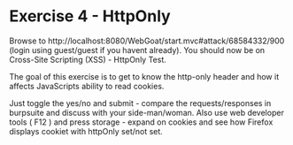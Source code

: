 
# Exercise 4 - HttpOnly

Browse to http://localhost:8080/WebGoat/start.mvc#attack/68584332/900 (login using guest/guest if you havent already). You should now be on Cross-Site Scripting (XSS) - HttpOnly Test.

The goal of this exercise is to get to know the http-only header and how it affects JavaScripts ability to read cookies. 

Just toggle the yes/no and submit - compare the requests/responses in burpsuite and discuss with your side-man/woman. Also use web developer tools ( F12 ) and press storage - expand on cookies and see how Firefox displays cookiet with httpOnly set/not set.




